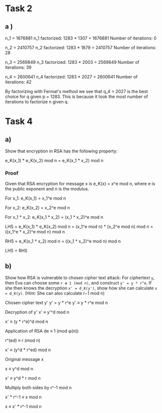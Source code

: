 # Task 2

## a ) 

n_1 =  1676881
n_1 factorized: 1283 * 1307 = 1676881
Number of iterations: 0

n_2 =  2410757
n_2 factorized: 1283 * 1879 = 2410757
Number of iterations: 28

n_3 =  2569849
n_3 factorized: 1283 * 2003 = 2569849
Number of iterations: 39

n_4 =  2600641
n_4 factorized: 1283 * 2027 = 2600641
Number of iterations: 42

By factorizing with Fermat's method we see that q_4 = 2027 is the best choice for q given p = 1283. 
This is because it took the most number of iterations to factorize n given q.


# Task 4

## a)

Show that encryption in RSA has the following property:

e_K(x_1) * e_K(x_2) mod n = e_K(x_1 * x_2) mod n

### Proof

Given that RSA encryption for message x is e_K(x) = x^e mod n,
where e is the public exponent and n is the modulus.

For x_1:
e_K(x_1) = x_1^e mod n

For x_2:
e_K(x_2) = x_2^e mod n

For x_1 * x_2:
e_K(x_1 * x_2) = (x_1 * x_2)^e mod n

LHS = e_K(x_1) * e_K(x_2) mod n = (x_1^e mod n) * (x_2^e mod n) mod n = ((x_1^e * x_2)^e mod n) mod n

RHS = e_K(x_1 * x_2) mod n = ((x_1 * x_2)^e mod n) mod n 

LHS = RHS

## b)

Show how RSA is vulnerable to chosen cipher text attack: For ciphertext `y`, 
then Eva can choose some `r ≢ 1 (mod n)`, and construct `y' = y * r^e`. 
If she then knows the decryption `x' = d_K(y')`, show how she can calculate `x = d_K(y)`. 
(Hint: She can also calculate r−1 mod n)

Chosen cipher text y'
y' = y * r^e 
y' ≡ y * r^e mod n

Decryption of y'
x' ≡ y'^d mod n

x' ≡ (y * r^e)^d mod n

Application of RSA 
de ≡ 1 (mod φ(n))

r^(ed) ≡ r (mod n)

x' ≡ (y^d * r^ed) mod n

Original message x

x ≡ y^d mod n

x' ≡ y^d * r mod n

Multiply both sides by r^-1 mod n

x' * r^-1 ≡ x mod n

x ≡ x' * r^-1 mod n

